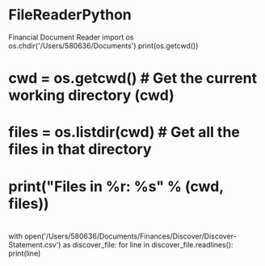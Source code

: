 # FileReaderPython
Financial Document Reader
import os
os.chdir('/Users/580636/Documents')
print(os.getcwd())
# cwd = os.getcwd()  # Get the current working directory (cwd)
# files = os.listdir(cwd)  # Get all the files in that directory
# print("Files in %r: %s" % (cwd, files))
#
with open('/Users/580636/Documents/Finances/Discover/Discover-Statement.csv') as discover_file:
     for line in discover_file.readlines():
        print(line)

